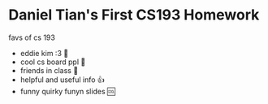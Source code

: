 # Daniel Tian's First CS193 Homework

favs of cs 193
- eddie kim :3 💖
- cool cs board ppl 🤩
- friends in class 🤝
- helpful and useful info 👍
- funny quirky funyn slides 🆒
